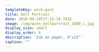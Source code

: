 ```yaml
---
templateKey: work-post
title: Self Portrait
date: 2018-04-19T17:22:19.743Z
image: /img/winn_selfportrait_1600_c.jpg
display_size: small
display_order: 6
description: 'Ink on paper, 9"x12"'
caption: ""
---
```

